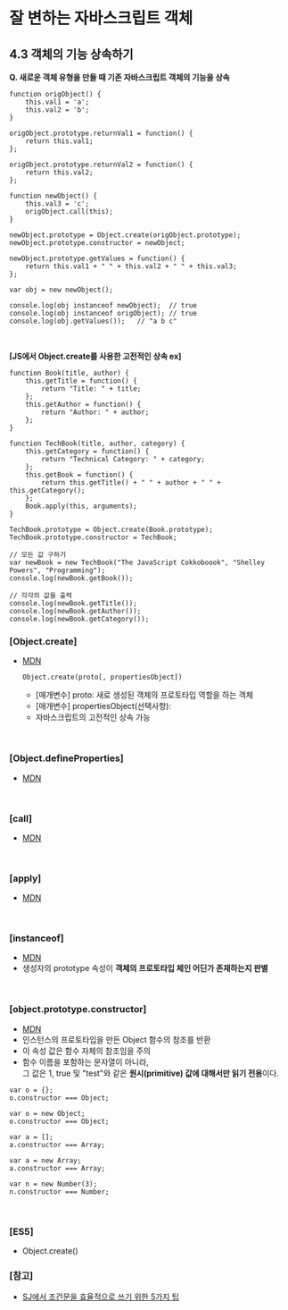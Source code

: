 # 잘 변하는 자바스크립트 객체

## 4.3 객체의 기능 상속하기
**Q. 새로운 객체 유형을 만들 때 기존 자바스크립트 객체의 기능을 상속**
```
function origObject() {
    this.val1 = 'a';
    this.val2 = 'b';
}

origObject.prototype.returnVal1 = function() {
    return this.val1;
};

origObject.prototype.returnVal2 = function() {
    return this.val2;
};

function newObject() {
    this.val3 = 'c';
    origObject.call(this);
}

newObject.prototype = Object.create(origObject.prototype);
newObject.prototype.constructor = newObject;

newObject.prototype.getValues = function() {
    return this.val1 + " " + this.val2 + " " + this.val3;
};

var obj = new newObject();

console.log(obj instanceof newObject);  // true
console.log(obj instanceof origObject); // true
console.log(obj.getValues());   // "a b c"
```

<br>

**[JS에서 Object.create를 사용한 고전적인 상속 ex]**
```
function Book(title, author) {
    this.getTitle = function() {
        return "Title: " + title;
    };
    this.getAuthor = function() {
        return "Author: " + author;
    };
}

function TechBook(title, author, category) {
    this.getCategory = function() {
        return "Technical Category: " + category;
    };
    this.getBook = function() {
        return this.getTitle() + " " + author + " " + this.getCategory();
    };
    Book.apply(this, arguments);
}

TechBook.prototype = Object.create(Book.prototype);
TechBook.prototype.constructor = TechBook;

// 모든 값 구하기
var newBook = new TechBook("The JavaScript Cokkoboook", "Shelley Powers", "Programming");
console.log(newBook.getBook());

// 각각의 값을 출력
console.log(newBook.getTitle());
console.log(newBook.getAuthor());
console.log(newBook.getCategory());
```

### [Object.create]
* [MDN](https://developer.mozilla.org/ko/docs/Web/JavaScript/Reference/Global_Objects/Object/create)
  ```
  Object.create(proto[, propertiesObject])
  ```
  * [매개변수] proto: 새로 생성된 객체의 프로토타입 역할을 하는 객체
  * [매개변수] propertiesObject(선택사항): 
  * 자바스크립트의 고전적인 상속 가능

<br>

### [Object.defineProperties]
* [MDN](https://developer.mozilla.org/ko/docs/Web/JavaScript/Reference/Global_Objects/Object/defineProperties)

<br>

### [call]
* [MDN](https://developer.mozilla.org/ko/docs/Web/JavaScript/Reference/Global_Objects/Function/call)

<br>

### [apply]
* [MDN](https://developer.mozilla.org/ko/docs/Web/JavaScript/Reference/Global_Objects/Function/apply)

<br>

### [instanceof]
* [MDN](https://developer.mozilla.org/ko/docs/Web/JavaScript/Reference/Operators/instanceof)
* 생성자의 prototype 속성이 **객체의 프로토타입 체인 어딘가 존재하는지 판별**

<br>

### [object.prototype.constructor]
* [MDN](https://developer.mozilla.org/ko/docs/Web/JavaScript/Reference/Global_Objects/Object/constructor)
* 인스턴스의 프로토타입을 만든 Object 함수의 참조를 반환
* 이 속성 값은 함수 자체의 참조임을 주의
* 함수 이름을 포함하는 문자열이 아니라,<br>
  그 값은 1, true 및 "test"와 같은 **원시(primitive) 값에 대해서만 읽기 전용**이다.
```
var o = {};
o.constructor === Object;

var o = new Object;
o.constructor === Object;

var a = [];
a.constructor === Array;

var a = new Array;
a.constructor === Array;

var n = new Number(3);
n.constructor === Number;
```

<br>

### [ES5]
* Object.create()

### [참고]
* [SJ에서 조건문을 효율적으로 쓰기 위한 5가지 팁](https://code-200.tistory.com/14)
